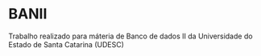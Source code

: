 # BANII
Trabalho realizado para máteria de Banco de dados II da Universidade do Estado de Santa Catarina (UDESC)
